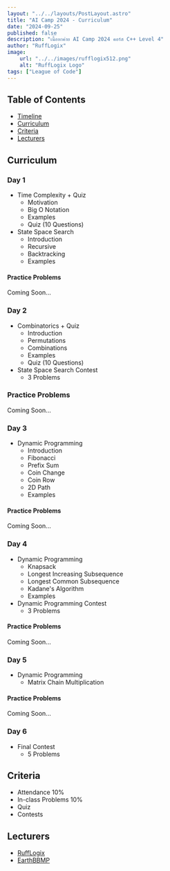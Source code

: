 ```yaml
---
layout: "../../layouts/PostLayout.astro"
title: "AI Camp 2024 - Curriculum"
date: "2024-09-25"
published: false
description: "เนื้อหาค่าย AI Camp 2024 คอร์ส C++ Level 4"
author: "RuffLogix"
image:
    url: "../../images/rufflogix512.png"
    alt: "RuffLogix Logo"
tags: ["League of Code"]
---
```


## Table of Contents

- [Timeline](#timeline)
- [Curriculum](#curriculum)
- [Criteria](#criteria)
- [Lecturers](#lecturers)

## Curriculum

### Day 1

- Time Complexity + Quiz
  - Motivation
  - Big O Notation
  - Examples
  - Quiz (10 Questions)
- State Space Search
  - Introduction
  - Recursive
  - Backtracking
  - Examples

#### Practice Problems

Coming Soon...

### Day 2

- Combinatorics + Quiz
  - Introduction
  - Permutations
  - Combinations
  - Examples
  - Quiz (10 Questions)
- State Space Search Contest
  - 3 Problems

### Practice Problems

Coming Soon...

### Day 3

- Dynamic Programming
  - Introduction
  - Fibonacci
  - Prefix Sum
  - Coin Change
  - Coin Row
  - 2D Path
  - Examples

#### Practice Problems

Coming Soon...

### Day 4

- Dynamic Programming
  - Knapsack
  - Longest Increasing Subsequence
  - Longest Common Subsequence
  - Kadane's Algorithm
  - Examples
- Dynamic Programming Contest
  - 3 Problems

#### Practice Problems

Coming Soon...

### Day 5

- Dynamic Programming
  - Matrix Chain Multiplication

#### Practice Problems

Coming Soon...

### Day 6

- Final Contest
  - 5 Problems

## Criteria

- Attendance 10%
- In-class Problems 10%
- Quiz
- Contests

## Lecturers

- [RuffLogix](https://github.com/RuffLogix)
- [EarthBBMP](https://github.com/EarthBBMP)

